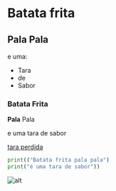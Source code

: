 # Batata frita 

## Pala Pala

e uma:
- Tara
- de 
- Sabor

### Batata Frita

**Pala** Pala

e uma tara de sabor

[tara perdida](https://www.youtube.com/watch?v=WKM07iNFoKY)

```python
print(("Batata frita pala pala")
print("é uma tara de sabor"))
```

![alt](7571550-frente.jpag)